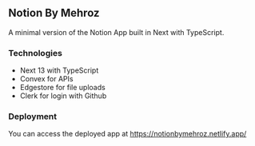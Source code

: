 ## Notion By Mehroz

A minimal version of the Notion App built in Next with TypeScript.

### Technologies
- Next 13 with TypeScript
- Convex for APIs
- Edgestore for file uploads
- Clerk for login with Github

### Deployment
You can access the deployed app at https://notionbymehroz.netlify.app/